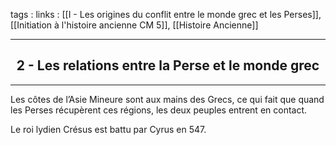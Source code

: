 tags : 
links : [[I - Les origines du conflit entre le monde grec et les Perses]], [[Initiation à l'histoire ancienne CM 5]], [[Histoire Ancienne]]

****

<h2 style="text-align: center;"> 2 - Les relations entre la Perse et le monde grec </h2>

****

Les côtes de l’Asie Mineure sont aux mains des Grecs, ce qui fait que quand les Perses récupèrent ces régions, les deux peuples entrent en contact. 

Le roi lydien Crésus est battu par Cyrus en 547.